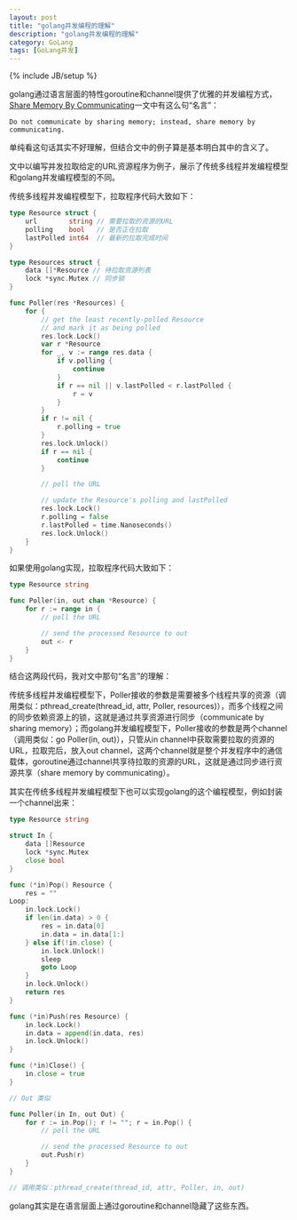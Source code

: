 ```yaml
---
layout: post
title: "golang并发编程的理解"
description: "golang并发编程的理解"
category: GoLang
tags: [GoLang并发]
---
```

{% include JB/setup %}


golang通过语言层面的特性goroutine和channel提供了优雅的并发编程方式，[Share Memory By Communicating](https://blog.golang.org/share-memory-by-communicating)一文中有这么句“名言”：

`Do not communicate by sharing memory; instead, share memory by communicating.`

单纯看这句话其实不好理解，但结合文中的例子算是基本明白其中的含义了。

文中以编写并发拉取给定的URL资源程序为例子，展示了传统多线程并发编程模型和golang并发编程模型的不同。

<!--more-->
传统多线程并发编程模型下，拉取程序代码大致如下：

```go
type Resource struct {
    url        string // 需要拉取的资源的URL
    polling    bool   // 是否正在拉取
    lastPolled int64  // 最新的拉取完成时间
}

type Resources struct {
    data []*Resource // 待拉取资源列表
    lock *sync.Mutex // 同步锁
}

func Poller(res *Resources) {
    for {
        // get the least recently-polled Resource
        // and mark it as being polled
        res.lock.Lock()
        var r *Resource
        for _, v := range res.data {
            if v.polling {
                continue
            }
            if r == nil || v.lastPolled < r.lastPolled {
                r = v
            }
        }
        if r != nil {
            r.polling = true
        }
        res.lock.Unlock()
        if r == nil {
            continue
        }

        // poll the URL

        // update the Resource's polling and lastPolled
        res.lock.Lock()
        r.polling = false
        r.lastPolled = time.Nanoseconds()
        res.lock.Unlock()
    }
}
```

如果使用golang实现，拉取程序代码大致如下：

```go
type Resource string

func Poller(in, out chan *Resource) {
    for r := range in {
        // poll the URL

        // send the processed Resource to out
        out <- r
    }
}
```

结合这两段代码，我对文中那句“名言”的理解：

传统多线程并发编程模型下，Poller接收的参数是需要被多个线程共享的资源（调用类似：pthread_create(thread_id, attr, Poller, resources)），而多个线程之间的同步依赖资源上的锁，这就是通过共享资源进行同步（communicate by sharing memory）；而golang并发编程模型下，Poller接收的参数是两个channel（调用类似：go Poller(in, out)），只管从in channel中获取需要拉取的资源的URL，拉取完后，放入out channel，这两个channel就是整个并发程序中的通信载体，goroutine通过channel共享待拉取的资源的URL，这就是通过同步进行资源共享（share memory by communicating）。

其实在传统多线程并发编程模型下也可以实现golang的这个编程模型，例如封装一个channel出来：

```go
type Resource string

struct In {
    data []Resource
    lock *sync.Mutex
    close bool
}

func (*in)Pop() Resource {
	res = ""
Loop:
	in.lock.Lock()
	if len(in.data) > 0 {
		res = in.data[0]
		in.data = in.data[1:]
	} else if(!in.close) {
		in.lock.Unlock()
		sleep
		goto Loop
	}
	in.lock.Unlock()
	return res
}

func (*in)Push(res Resource) {
	in.lock.Lock()
	in.data = append(in.data, res)
	in.lock.Unlock()
}

func (*in)Close() {
	in.close = true
}

// Out 类似

func Poller(in In, out Out) {
    for r := in.Pop(); r != ""; r = in.Pop() {
        // poll the URL

        // send the processed Resource to out
        out.Push(r)
    }
}

// 调用类似：pthread_create(thread_id, attr, Poller, in, out)
```
golang其实是在语言层面上通过goroutine和channel隐藏了这些东西。
